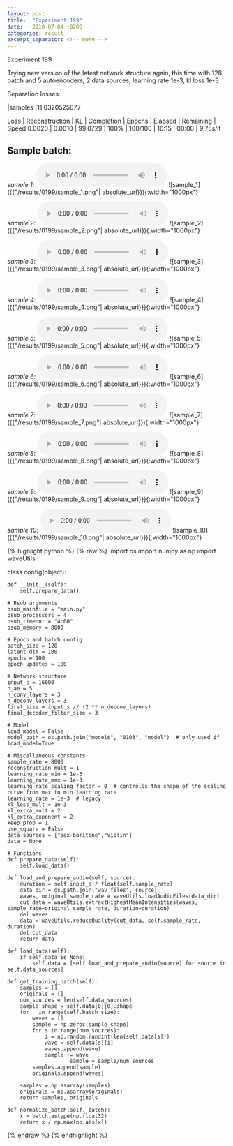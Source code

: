 ```yaml
---
layout: post
title:  "Experiment 199"
date:   2018-07-04 +0200
categories: result
excerpt_separator: <!-- more -->
---
```

Experiment 199

Trying new version of the latest network structure again, this time with 128 batch and 5 autoencoders, 2 data sources, learning rate 1e-3, kl loss 1e-3

Separation losses:

|samples
|11.0320525677

Loss | Reconstruction | KL | Completion | Epochs | Elapsed | Remaining | Speed
0.0020 | 0.0010 | 99.0729 | 100% | 100/100 | 16:15 | 00:00 | 9.75s/it<!-- more -->

## **Sample batch**:
_sample 1_:
<audio src="/ResultsOverview/results/0199/sample_1.wav" controls preload></audio>
![sample_1]({{"/results/0199/sample_1.png"| absolute_url}}){:width="1000px"}

_sample 2_:
<audio src="/ResultsOverview/results/0199/sample_2.wav" controls preload></audio>
![sample_2]({{"/results/0199/sample_2.png"| absolute_url}}){:width="1000px"}

_sample 3_:
<audio src="/ResultsOverview/results/0199/sample_3.wav" controls preload></audio>
![sample_3]({{"/results/0199/sample_3.png"| absolute_url}}){:width="1000px"}

_sample 4_:
<audio src="/ResultsOverview/results/0199/sample_4.wav" controls preload></audio>
![sample_4]({{"/results/0199/sample_4.png"| absolute_url}}){:width="1000px"}

_sample 5_:
<audio src="/ResultsOverview/results/0199/sample_5.wav" controls preload></audio>
![sample_5]({{"/results/0199/sample_5.png"| absolute_url}}){:width="1000px"}

_sample 6_:
<audio src="/ResultsOverview/results/0199/sample_6.wav" controls preload></audio>
![sample_6]({{"/results/0199/sample_6.png"| absolute_url}}){:width="1000px"}

_sample 7_:
<audio src="/ResultsOverview/results/0199/sample_7.wav" controls preload></audio>
![sample_7]({{"/results/0199/sample_7.png"| absolute_url}}){:width="1000px"}

_sample 8_:
<audio src="/ResultsOverview/results/0199/sample_8.wav" controls preload></audio>
![sample_8]({{"/results/0199/sample_8.png"| absolute_url}}){:width="1000px"}

_sample 9_:
<audio src="/ResultsOverview/results/0199/sample_9.wav" controls preload></audio>
![sample_9]({{"/results/0199/sample_9.png"| absolute_url}}){:width="1000px"}

_sample 10_:
<audio src="/ResultsOverview/results/0199/sample_10.wav" controls preload></audio>
![sample_10]({{"/results/0199/sample_10.png"| absolute_url}}){:width="1000px"}


{% highlight python %}
{% raw %}
import os
import numpy as np
import waveUtils


class config(object):

	def __init__(self):
		self.prepare_data()

	# Bsub arguments
	bsub_mainfile = "main.py"
	bsub_processors = 4
	bsub_timeout = "4:00"
	bsub_memory = 8000

	# Epoch and batch config
	batch_size = 128
	latent_dim = 100
	epochs = 100
	epoch_updates = 100

	# Network structure
	input_s = 16000
	n_ae = 5
	n_conv_layers = 3
	n_deconv_layers = 3
	first_size = input_s // (2 ** n_deconv_layers)
	final_decoder_filter_size = 3

	# Model
	load_model = False
	model_path = os.path.join("models", "0103", "model")  # only used if load_model=True

	# Miscellaneous constants
	sample_rate = 8000
	reconstruction_mult = 1
	learning_rate_min = 1e-3
	learning_rate_max = 1e-3
	learning_rate_scaling_factor = 0  # controlls the shape of the scaling curve from max to min learning rate
	learning_rate = 1e-3  # legacy
	kl_loss_mult = 1e-3
	kl_extra_mult = 2
	kl_extra_exponent = 2
	keep_prob = 1
	use_square = False
	data_sources = ["sax-baritone","violin"]
	data = None

	# Functions
	def prepare_data(self):
		self.load_data()

	def load_and_prepare_audio(self, source):
		duration = self.input_s / float(self.sample_rate)
		data_dir = os.path.join("wav_files", source)
		waves, original_sample_rate = waveUtils.loadAudioFiles(data_dir)
		cut_data = waveUtils.extractHighestMeanIntensities(waves, sample_rate=original_sample_rate, duration=duration)
		del waves
		data = waveUtils.reduceQuality(cut_data, self.sample_rate, duration)
		del cut_data
		return data

	def load_data(self):
		if self.data is None:
			self.data = [self.load_and_prepare_audio(source) for source in self.data_sources]

	def get_training_batch(self):
		samples = []
		originals = []
		num_sources = len(self.data_sources)
		sample_shape = self.data[0][0].shape
		for _ in range(self.batch_size):
			waves = []
			sample = np.zeros(sample_shape)
			for s in range(num_sources):
				i = np.random.randint(len(self.data[s]))
				wave = self.data[s][i]
				waves.append(wave)
				sample += wave
                        sample = sample/num_sources
			samples.append(sample)
			originals.append(waves)

		samples = np.asarray(samples)
		originals = np.asarray(originals)
		return samples, originals

	def normalize_batch(self, batch):
		x = batch.astype(np.float32)
		return x / np.max(np.abs(x))


{% endraw %}
{% endhighlight %}
